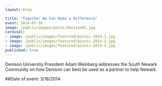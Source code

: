 ```yaml
---
layout: blog

title: "Together We Can Make a Difference"
event: 2014-03-18
image: /public/images/posts/denison01.jpg
carousel:
- image: /public/images/featured/picnic-2014-1.jpg
- image: /public/images/featured/picnic-2014-2.jpg
- image: /public/images/featured/picnic-2014-3.jpg
published: true
---
```


Denison University President Adam Weinberg addresses the South Newark Community on how Denison can best be used as a partner to help Newark.

##Date of event: 3/18/2014
